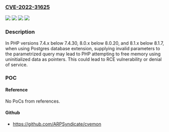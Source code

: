 ### [CVE-2022-31625](https://cve.mitre.org/cgi-bin/cvename.cgi?name=CVE-2022-31625)
![](https://img.shields.io/static/v1?label=Product&message=PHP&color=blue)
![](https://img.shields.io/static/v1?label=Version&message=n%2Fa&color=blue)
![](https://img.shields.io/static/v1?label=Vulnerability&message=CWE-590%20Free%20of%20Memory%20not%20on%20the%20Heap&color=brighgreen)
![](https://img.shields.io/static/v1?label=Vulnerability&message=CWE-824%20Access%20of%20Uninitialized%20Pointer&color=brighgreen)

### Description

In PHP versions 7.4.x below 7.4.30, 8.0.x below 8.0.20, and 8.1.x below 8.1.7, when using Postgres database extension, supplying invalid parameters to the parametrized query may lead to PHP attempting to free memory using uninitialized data as pointers. This could lead to RCE vulnerability or denial of service.

### POC

#### Reference
No PoCs from references.

#### Github
- https://github.com/ARPSyndicate/cvemon

